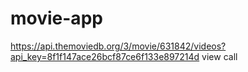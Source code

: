 # movie-app


https://api.themoviedb.org/3/movie/631842/videos?api_key=8f1f147ace26bcf87ce6f133e897214d view call